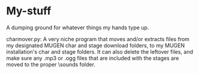 # My-stuff
A dumping ground for whatever things my hands type up.

charmover.py: A very niche program that moves and/or extracts files from my designated MUGEN char and stage download folders, to my MUGEN installation's char and stage folders. It can also delete the leftover files, and make sure any .mp3 or .ogg files that are included with the stages are moved to the proper \sounds folder.
